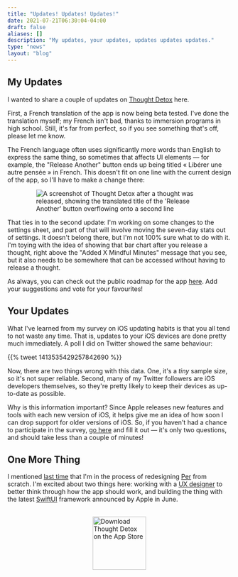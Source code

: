 ```yaml
---
title: "Updates! Updates! Updates!"
date: 2021-07-21T06:30:04-04:00
draft: false
aliases: []
description: "My updates, your updates, updates updates updates."
type: "news"
layout: "blog"
---
```


## My Updates

I wanted to share a couple of updates on [Thought Detox][tdsite] here.

First, a French translation of the app is now being beta tested. I've done the translation myself; my French isn't bad, thanks to immersion programs in high school. Still, it's far from perfect, so if you see something that's off, please let me know.

The French language often uses significantly more words than English to express the same thing, so sometimes that affects UI elements — for example, the "Release Another" button ends up being titled « Libérer une autre pensée » in French. This doesn't fit on one line with the current design of the app, so I'll have to make a change there:

<img alt="A screenshot of Thought Detox after a thought was released, showing the translated title of the 'Release Another' button overflowing onto a second line" src="/images/news/td-french-button.png" style="display: block; max-width: 375px; margin: 0 auto" />

That ties in to the second update: I'm working on some changes to the settings sheet, and part of that will involve moving the seven-day stats out of settings. It doesn't belong there, but I'm not 100% sure what to do with it. I'm toying with the idea of showing that bar chart after you release a thought, right above the "Added X Mindful Minutes" message that you see, but it also needs to be somewhere that can be accessed without having to release a thought. 

As always, you can check out the public roadmap for the app [here][tdroadmap]. Add your suggestions and vote for your favourites!

## Your Updates

What I've learned from my survey on iOS updating habits is that you all tend to not waste any time. That is, updates to your iOS devices are done pretty much immediately. A poll I did on Twitter showed the same behaviour:

{{% tweet 1413535429257842690 %}}

Now, there are two things wrong with this data. One, it's a _tiny_ sample size, so it's not super reliable. Second, many of my Twitter followers are iOS developers themselves, so they're pretty likely to keep their devices as up-to-date as possible.

Why is this information important? Since Apple releases new features and tools with each new version of iOS, it helps give me an idea of how soon I can drop support for older versions of iOS. So, if you haven't had a chance to participate in the survey, [go here][survey] and fill it out — it's only two questions, and should take less than a couple of minutes!

## One More Thing

I mentioned [last time][perupdate] that I'm in the process of redesigning [Per][persite] from scratch. I'm excited about two things here: working with a [UX designer][csdesign] to better think through how the app should work, and building the thing with the latest [SwiftUI][swiftui] framework announced by Apple in June.

<br>
<a href="https://apps.apple.com/app/thought-detox/id1534491093/"><img src="https://droppedbits.com/images/appstore-black.svg" alt="Download Thought Detox on the App Store" width="120px" style="display: block; margin: 0 auto; width: 120px;" /></a>
<br>

<!--references-->
[tdsite]: https://thoughtdetox.app/
[tdroadmap]: https://thoughtdetox.app/roadmap
[survey]: https://forms.gle/j8EyjQUWFVeXTwEB8
[perupdate]: https://droppedbits.com/news/2021/07/06/june-2021-updates/
[persite]: https://droppedbits.com/apps/per/
[csdesign]: https://christinas.design/
[swiftui]: https://developer.apple.com/xcode/swiftui/
